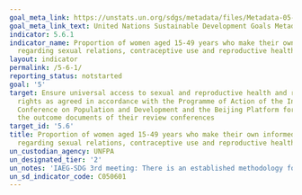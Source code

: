 ```yaml
---
goal_meta_link: https://unstats.un.org/sdgs/metadata/files/Metadata-05-06-01.pdf
goal_meta_link_text: United Nations Sustainable Development Goals Metadata (pdf 634kB)
indicator: 5.6.1
indicator_name: Proportion of women aged 15-49 years who make their own informed decisions
  regarding sexual relations, contraceptive use and reproductive health care
layout: indicator
permalink: /5-6-1/
reporting_status: notstarted
goal: '5'
target: Ensure universal access to sexual and reproductive health and reproductive
  rights as agreed in accordance with the Programme of Action of the International
  Conference on Population and Development and the Beijing Platform for Action and
  the outcome documents of their review conferences
target_id: '5.6'
title: Proportion of women aged 15-49 years who make their own informed decisions
  regarding sexual relations, contraceptive use and reproductive health care
un_custodian_agency: UNFPA
un_designated_tier: '2'
un_notes: 'IAEG-SDG 3rd meeting: There is an established methodology for the indicator'
un_sd_indicator_code: C050601
---
```

